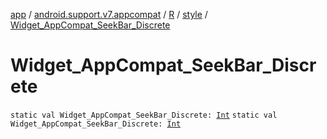[app](../../../index.md) / [android.support.v7.appcompat](../../index.md) / [R](../index.md) / [style](index.md) / [Widget_AppCompat_SeekBar_Discrete](./-widget_-app-compat_-seek-bar_-discrete.md)

# Widget_AppCompat_SeekBar_Discrete

`static val Widget_AppCompat_SeekBar_Discrete: `[`Int`](https://kotlinlang.org/api/latest/jvm/stdlib/kotlin/-int/index.html)
`static val Widget_AppCompat_SeekBar_Discrete: `[`Int`](https://kotlinlang.org/api/latest/jvm/stdlib/kotlin/-int/index.html)